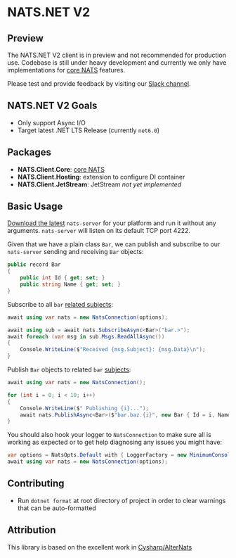 # NATS.NET V2

## Preview

The NATS.NET V2 client is in preview and not recommended for production use.
Codebase is still under heavy development and currently we only have implementations for [core NATS](https://docs.nats.io/nats-concepts/core-nats) features.

Please test and provide feedback by visiting our [Slack channel](https://natsio.slack.com/channels/dotnet).

## NATS.NET V2 Goals

- Only support Async I/O
- Target latest .NET LTS Release (currently `net6.0`)

## Packages

- **NATS.Client.Core**: [core NATS](https://docs.nats.io/nats-concepts/core-nats)
- **NATS.Client.Hosting**: extension to configure DI container
- **NATS.Client.JetStream**: JetStream *not yet implemented*

## Basic Usage

[Download the latest](https://nats.io/download/) `nats-server` for your platform and run it without any arguments. `nats-server` will listen
on its default TCP port 4222.

Given that we have a plain class `Bar`, we can publish and subscribe to our `nats-server` sending
and receiving `Bar` objects:

```csharp
public record Bar
{
    public int Id { get; set; }
    public string Name { get; set; }
}
```

Subscribe to all `bar` [related subjects](https://docs.nats.io/nats-concepts/subjects):
```csharp
await using var nats = new NatsConnection(options);

await using sub = await nats.SubscribeAsync<Bar>("bar.>");
await foreach (var msg in sub.Msgs.ReadAllAsync())
{
    Console.WriteLine($"Received {msg.Subject}: {msg.Data}\n");
}
```

Publish `Bar` objects to related `bar` [subjects](https://docs.nats.io/nats-concepts/subjects):
```csharp
await using var nats = new NatsConnection();

for (int i = 0; i < 10; i++)
{
    Console.WriteLine($" Publishing {i}...");
    await nats.PublishAsync<Bar>($"bar.baz.{i}", new Bar { Id = i, Name = "Baz" });
}
```

You should also hook your logger to `NatsConnection` to make sure all is working as expected or
to get help diagnosing any issues you might have:
```csharp
var options = NatsOpts.Default with { LoggerFactory = new MinimumConsoleLoggerFactory(LogLevel.Error) };
await using var nats = new NatsConnection(options);
```

## Contributing

- Run `dotnet format` at root directory of project in order to clear warnings that can be auto-formatted

## Attribution

This library is based on the excellent work in [Cysharp/AlterNats](https://github.com/Cysharp/AlterNats)
